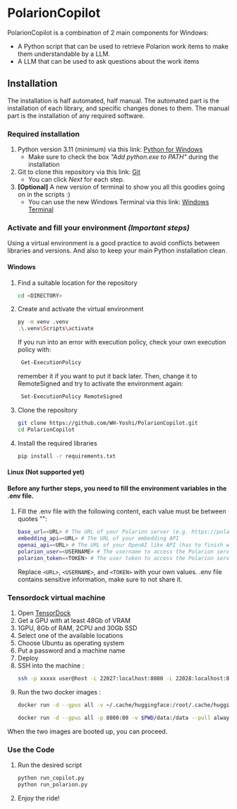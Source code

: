 # PolarionCopilot

PolarionCopilot is a combination of 2 main components for Windows:
- A Python script that can be used to retrieve Polarion work items to make them understandable by a LLM.
- A LLM that can be used to ask questions about the work items

## Installation

The installation is half automated, half manual. The automated part is the installation of each library, and specific changes dones to them.
The manual part is the installation of any required software.

### Required installation

1. Python version 3.11 (minimum) via this link: [Python for Windows](https://www.python.org/downloads/)
   - Make sure to check the box *"Add python.exe to PATH"* during the installation
2. Git to clone this repository via this link: [Git](https://git-scm.com/downloads)
   - You can click *Next* for each step.
3. **[Optional]** A new version of terminal to show you all this goodies going on in the scripts :)
   - You can use the new Windows Terminal via this link: [Windows Terminal](https://www.microsoft.com/en-us/p/windows-terminal/9n0dx20hk701)

### Activate and fill your environment *(Important steps)*
Using a virtual environment is a good practice to avoid conflicts between libraries and versions. And also to keep your main Python installation clean.
#### Windows
1. Find a suitable location for the repository
   ```bash
   cd <DIRECTORY>
   ```
2. Create and activate the virtual environment
   ```bash
   py -m venv .venv
   .\.venv\Scripts\activate
   ```
   If you run into an error with execution policy, check your own execution policy with:
   ```bash
    Get-ExecutionPolicy
   ```
   remember it if you want to put it back later. Then, change it to RemoteSigned and try to activate the environment again:
   ```bash
    Set-ExecutionPolicy RemoteSigned
   ```
3. Clone the repository
   ```bash
   git clone https://github.com/WH-Yoshi/PolarionCopilot.git
   cd PolarionCopilot
   ```
4. Install the required libraries
   ```bash
   pip install -r requirements.txt
   ```
#### Linux (Not supported yet)

#### Before any further steps, you need to fill the environment variables in the .env file.
1. Fill the .env file with the following content, each value must be between quotes "":
   ```bash
   base_url=<URL> # The URL of your Polarion server (e.g. https://polarion.example.com/polarion)
   embedding_api=<URL> # The URL of your embedding API
   openai_api=<URL> # The URL of your OpenAI like API (has to finish with "/v1")
   polarion_user=<USERNAME> # The username to access the Polarion server
   polarion_token=<TOKEN> # The user token to access the Polarion server
   ```
   Replace `<URL>`, `<USERNAME>`, and `<TOKEN>` with your own values.
   .env file contains sensitive information, make sure to not share it.


### Tensordock virtual machine

1. Open [TensorDock](https://dashboard.tensordock.com/deploy)
2. Get a GPU with at least 48Gb of VRAM
3. 1GPU, 8Gb of RAM, 2CPU and 30Gb SSD
4. Select one of the available locations
5. Choose Ubuntu as operating system
6. Put a password and a machine name
7. Deploy
8. SSH into the machine :
   ```bash
   ssh -p xxxxx user@host -L 22027:localhost:8080 -L 22028:localhost:8000
   ```
9. Run the two docker images :
   ```bash
   docker run -d --gpus all -v ~/.cache/huggingface:/root/.cache/huggingface --env "HUGGING_FACE_HUB_TOKEN=<secret>" -p 8000:8000 --ipc=host vllm/vllm-openai:latest --model mistralai/Mistral-7B-Instruct-v0.2 --max-model-len 2048
   ```
   ```bash
   docker run -d --gpus all -p 8080:80 -v $PWD/data:/data --pull always ghcr.io/huggingface/text-embeddings-inference:1.2 --model-id intfloat/multilingual-e5-large-instruct
   ```
When the two images are booted up, you can proceed.

### Use the Code
1. Run the desired script
   ```bash
   python run_copilot.py
   python run_polarion.py
   ```
2. Enjoy the ride!
